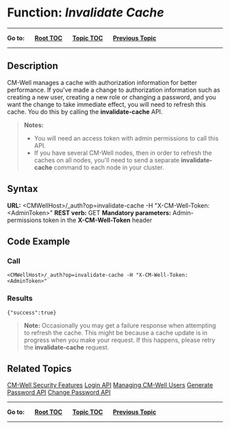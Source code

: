 # Function: *Invalidate Cache* #
----

**Go to:** &nbsp;&nbsp;&nbsp;&nbsp; [**Root TOC**](CM-Well.RootTOC.md) &nbsp;&nbsp;&nbsp;&nbsp; [**Topic TOC**](API.TOC.md) &nbsp;&nbsp;&nbsp;&nbsp; [**Previous Topic**](API.Auth.ChangePassword.md)

----

## Description ##

CM-Well manages a cache with authorization information for better performance. If you've made a change to authorization information such as creating a new user, creating a new role or changing a password, and you want the change to take immediate effect, you will need to refresh this cache. You do this by calling the **invalidate-cache** API.

>**Notes:** 
>* You will need an access token with admin permissions to call this API.
>* If you have several CM-Well nodes, then in order to refresh the caches on all nodes, you'll need to send a separate **invalidate-cache** command to each node in your cluster.

## Syntax ##

**URL:** \<CMWellHost\>/_auth?op=invalidate-cache -H "X-CM-Well-Token:\<AdminToken\>"
**REST verb:** GET
**Mandatory parameters:** Admin-permissions token in the **X-CM-Well-Token** header

## Code Example ##

### Call ###

    <CMWellHost>/_auth?op=invalidate-cache -H "X-CM-Well-Token:<AdminToken>"

### Results ###

    {"success":true}

>**Note:** Occasionally you may get a failure response when attempting to refresh the cache. This might be because a cache update is in progress when you make your request. If this happens, please retry the **invalidate-cache** request. 

## Related Topics ##
[CM-Well Security Features](DevGuide.CM-WellSecurityFeatures.md)
[Login API](API.Login.Login.md)
[Managing CM-Well Users](DevGuide.ManagingUsers.md)
[Generate Password API](API.Auth.GeneratePassword.md)
[Change Password API](API.Auth.ChangePassword.md)

----

**Go to:** &nbsp;&nbsp;&nbsp;&nbsp; [**Root TOC**](CM-Well.RootTOC.md) &nbsp;&nbsp;&nbsp;&nbsp; [**Topic TOC**](API.TOC.md) &nbsp;&nbsp;&nbsp;&nbsp; [**Previous Topic**](API.Auth.ChangePassword.md)

----
